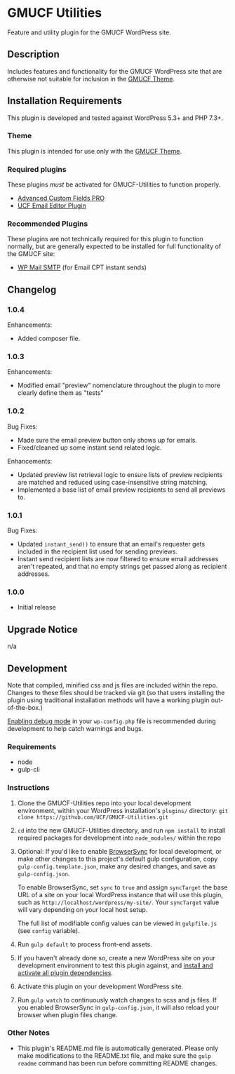 # GMUCF Utilities #

Feature and utility plugin for the GMUCF WordPress site.


## Description ##

Includes features and functionality for the GMUCF WordPress site that are otherwise not suitable for inclusion in the [GMUCF Theme](https://github.com/UCF/UCF-GMUCF-Theme).


## Installation Requirements ##

This plugin is developed and tested against WordPress 5.3+ and PHP 7.3+.

### Theme ###
This plugin is intended for use only with the [GMUCF Theme](https://github.com/UCF/UCF-GMUCF-Theme).

### Required plugins ###
These plugins _must_ be activated for GMUCF-Utilities to function properly.

* [Advanced Custom Fields PRO](https://advancedcustomfields.com/)
* [UCF Email Editor Plugin](https://github.com/UCF/UCF-Email-Editor-Plugin)

### Recommended Plugins ###
These plugins are not technically required for this plugin to function normally, but are generally expected to be installed for full functionality of the GMUCF site:
* [WP Mail SMTP](https://wordpress.org/plugins/wp-mail-smtp/) (for Email CPT instant sends)


## Changelog ##

### 1.0.4 ###
Enhancements:
* Added composer file.

### 1.0.3 ###
Enhancements:
- Modified email "preview" nomenclature throughout the plugin to more clearly define them as "tests"

### 1.0.2 ###
Bug Fixes:
- Made sure the email preview button only shows up for emails.
- Fixed/cleaned up some instant send related logic.

Enhancements:
- Updated preview list retrieval logic to ensure lists of preview recipients are matched and reduced using case-insensitive string matching.
- Implemented a base list of email preview recipients to send all previews to.

### 1.0.1 ###
Bug Fixes:
- Updated `instant_send()` to ensure that an email's requester gets included in the recipient list used for sending previews.
- Instant send recipient lists are now filtered to ensure email addresses aren't repeated, and that no empty strings get passed along as recipient addresses.

### 1.0.0 ###
* Initial release


## Upgrade Notice ##

n/a


## Development ##

Note that compiled, minified css and js files are included within the repo.  Changes to these files should be tracked via git (so that users installing the plugin using traditional installation methods will have a working plugin out-of-the-box.)

[Enabling debug mode](https://codex.wordpress.org/Debugging_in_WordPress) in your `wp-config.php` file is recommended during development to help catch warnings and bugs.

### Requirements ###
* node
* gulp-cli

### Instructions ###
1. Clone the GMUCF-Utilities repo into your local development environment, within your WordPress installation's `plugins/` directory: `git clone https://github.com/UCF/GMUCF-Utilities.git`
2. `cd` into the new GMUCF-Utilities directory, and run `npm install` to install required packages for development into `node_modules/` within the repo
3. Optional: If you'd like to enable [BrowserSync](https://browsersync.io) for local development, or make other changes to this project's default gulp configuration, copy `gulp-config.template.json`, make any desired changes, and save as `gulp-config.json`.

    To enable BrowserSync, set `sync` to `true` and assign `syncTarget` the base URL of a site on your local WordPress instance that will use this plugin, such as `http://localhost/wordpress/my-site/`.  Your `syncTarget` value will vary depending on your local host setup.

    The full list of modifiable config values can be viewed in `gulpfile.js` (see `config` variable).
3. Run `gulp default` to process front-end assets.
4. If you haven't already done so, create a new WordPress site on your development environment to test this plugin against, and [install and activate all plugin dependencies](https://github.com/UCF/GMUCF-Utilities/wiki/Installation#installation-requirements).
5. Activate this plugin on your development WordPress site.
6. Run `gulp watch` to continuously watch changes to scss and js files.  If you enabled BrowserSync in `gulp-config.json`, it will also reload your browser when plugin files change.

### Other Notes ###
* This plugin's README.md file is automatically generated. Please only make modifications to the README.txt file, and make sure the `gulp readme` command has been run before committing README changes.

